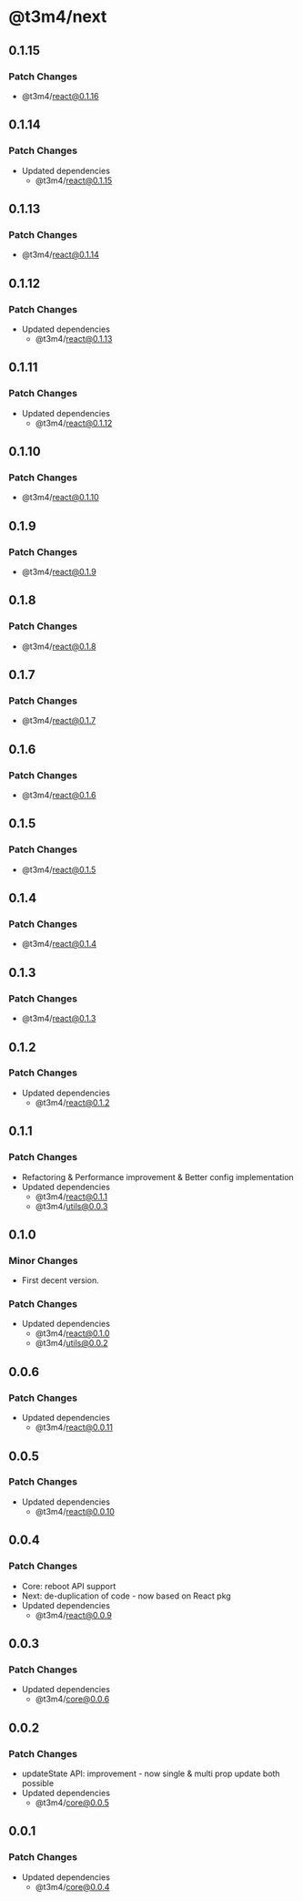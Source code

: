 # @t3m4/next

## 0.1.15

### Patch Changes

- @t3m4/react@0.1.16

## 0.1.14

### Patch Changes

- Updated dependencies
  - @t3m4/react@0.1.15

## 0.1.13

### Patch Changes

- @t3m4/react@0.1.14

## 0.1.12

### Patch Changes

- Updated dependencies
  - @t3m4/react@0.1.13

## 0.1.11

### Patch Changes

- Updated dependencies
  - @t3m4/react@0.1.12

## 0.1.10

### Patch Changes

- @t3m4/react@0.1.10

## 0.1.9

### Patch Changes

- @t3m4/react@0.1.9

## 0.1.8

### Patch Changes

- @t3m4/react@0.1.8

## 0.1.7

### Patch Changes

- @t3m4/react@0.1.7

## 0.1.6

### Patch Changes

- @t3m4/react@0.1.6

## 0.1.5

### Patch Changes

- @t3m4/react@0.1.5

## 0.1.4

### Patch Changes

- @t3m4/react@0.1.4

## 0.1.3

### Patch Changes

- @t3m4/react@0.1.3

## 0.1.2

### Patch Changes

- Updated dependencies
  - @t3m4/react@0.1.2

## 0.1.1

### Patch Changes

- Refactoring & Performance improvement & Better config implementation
- Updated dependencies
  - @t3m4/react@0.1.1
  - @t3m4/utils@0.0.3

## 0.1.0

### Minor Changes

- First decent version.

### Patch Changes

- Updated dependencies
  - @t3m4/react@0.1.0
  - @t3m4/utils@0.0.2

## 0.0.6

### Patch Changes

- Updated dependencies
  - @t3m4/react@0.0.11

## 0.0.5

### Patch Changes

- Updated dependencies
  - @t3m4/react@0.0.10

## 0.0.4

### Patch Changes

- Core: reboot API support
- Next: de-duplication of code - now based on React pkg
- Updated dependencies
  - @t3m4/react@0.0.9

## 0.0.3

### Patch Changes

- Updated dependencies
  - @t3m4/core@0.0.6

## 0.0.2

### Patch Changes

- updateState API: improvement - now single & multi prop update both possible
- Updated dependencies
  - @t3m4/core@0.0.5

## 0.0.1

### Patch Changes

- Updated dependencies
  - @t3m4/core@0.0.4
